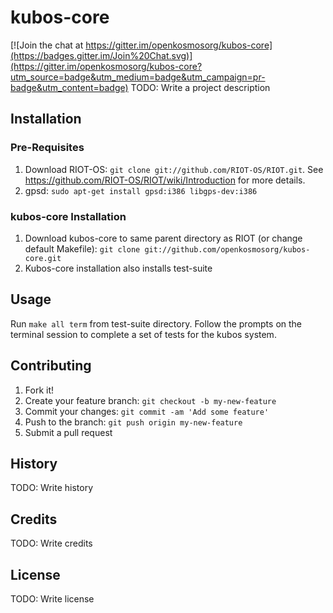 # kubos-core

[![Join the chat at https://gitter.im/openkosmosorg/kubos-core](https://badges.gitter.im/Join%20Chat.svg)](https://gitter.im/openkosmosorg/kubos-core?utm_source=badge&utm_medium=badge&utm_campaign=pr-badge&utm_content=badge)
TODO: Write a project description

## Installation
### Pre-Requisites
1. Download RIOT-OS: `git clone git://github.com/RIOT-OS/RIOT.git`. See https://github.com/RIOT-OS/RIOT/wiki/Introduction for more details.
2. gpsd: `sudo apt-get install gpsd:i386 libgps-dev:i386`

### kubos-core Installation
1. Download kubos-core to same parent directory as RIOT (or change default Makefile): `git clone git://github.com/openkosmosorg/kubos-core.git` 
2. Kubos-core installation also installs test-suite

## Usage
Run `make all term` from test-suite directory. 
Follow the prompts on the terminal session to complete a set of tests for the kubos system.

## Contributing
1. Fork it!
2. Create your feature branch: `git checkout -b my-new-feature`
3. Commit your changes: `git commit -am 'Add some feature'`
4. Push to the branch: `git push origin my-new-feature`
5. Submit a pull request

## History
TODO: Write history

## Credits
TODO: Write credits

## License
TODO: Write license